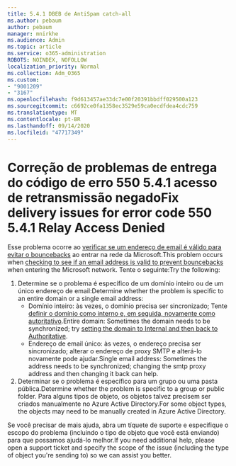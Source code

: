 ```yaml
---
title: 5.4.1 DBEB de AntiSpam catch-all
ms.author: pebaum
author: pebaum
manager: mnirkhe
ms.audience: Admin
ms.topic: article
ms.service: o365-administration
ROBOTS: NOINDEX, NOFOLLOW
localization_priority: Normal
ms.collection: Adm_O365
ms.custom:
- "9001209"
- "3167"
ms.openlocfilehash: f9d613457ae33dc7e00f20391bbdff029500a123
ms.sourcegitcommit: c6692ce0fa1358ec3529e59ca0ecdfdea4cdc759
ms.translationtype: MT
ms.contentlocale: pt-BR
ms.lasthandoff: 09/14/2020
ms.locfileid: "47717349"
---
```

# <a name="fix-delivery-issues-for-error-code-550-541-relay-access-denied"></a><span data-ttu-id="d0893-102">Correção de problemas de entrega do código de erro 550 5.4.1 acesso de retransmissão negado</span><span class="sxs-lookup"><span data-stu-id="d0893-102">Fix delivery issues for error code 550 5.4.1 Relay Access Denied</span></span>

<span data-ttu-id="d0893-103">Esse problema ocorre ao [verificar se um endereço de email é válido para evitar o bouncebacks](https://docs.microsoft.com/exchange/mail-flow-best-practices/use-directory-based-edge-blocking) ao entrar na rede da Microsoft.</span><span class="sxs-lookup"><span data-stu-id="d0893-103">This problem occurs when [checking to see if an email address is valid to prevent bouncebacks](https://docs.microsoft.com/exchange/mail-flow-best-practices/use-directory-based-edge-blocking) when entering the Microsoft network.</span></span> <span data-ttu-id="d0893-104">Tente o seguinte:</span><span class="sxs-lookup"><span data-stu-id="d0893-104">Try the following:</span></span>

1. <span data-ttu-id="d0893-105">Determine se o problema é específico de um domínio inteiro ou de um único endereço de email:</span><span class="sxs-lookup"><span data-stu-id="d0893-105">Determine whether the problem is specific to an entire domain or a single email address:</span></span>
    - <span data-ttu-id="d0893-106">Domínio inteiro: às vezes, o domínio precisa ser sincronizado; Tente [definir o domínio como interno e, em seguida, novamente como autoritativo](https://docs.microsoft.com/exchange/mail-flow-best-practices/manage-accepted-domains/manage-accepted-domains).</span><span class="sxs-lookup"><span data-stu-id="d0893-106">Entire domain: Sometimes the domain needs to be synchronized; try [setting the domain to Internal and then back to Authoritative](https://docs.microsoft.com/exchange/mail-flow-best-practices/manage-accepted-domains/manage-accepted-domains).</span></span>
    - <span data-ttu-id="d0893-107">Endereço de email único: às vezes, o endereço precisa ser sincronizado; alterar o endereço de proxy SMTP e alterá-lo novamente pode ajudar.</span><span class="sxs-lookup"><span data-stu-id="d0893-107">Single email address: Sometimes the address needs to be synchronized; changing the smtp proxy address and then changing it back can help.</span></span>
2. <span data-ttu-id="d0893-108">Determinar se o problema é específico para um grupo ou uma pasta pública.</span><span class="sxs-lookup"><span data-stu-id="d0893-108">Determine whether the problem is specific to a group or public folder.</span></span> <span data-ttu-id="d0893-109">Para alguns tipos de objeto, os objetos talvez precisem ser criados manualmente no Azure Active Directory.</span><span class="sxs-lookup"><span data-stu-id="d0893-109">For some object types, the objects may need to be manually created in Azure Active Directory.</span></span>

<span data-ttu-id="d0893-110">Se você precisar de mais ajuda, abra um tíquete de suporte e especifique o escopo do problema (incluindo o tipo de objeto que você está enviando) para que possamos ajudá-lo melhor.</span><span class="sxs-lookup"><span data-stu-id="d0893-110">If you need additional help, please open a support ticket and specify the scope of the issue (including the type of object you're sending to) so we can assist you better.</span></span>